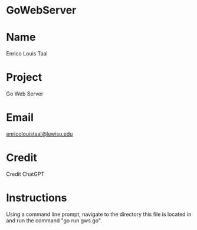 # GoWebServer

# Name
Enrico Louis Taal

# Project
Go Web Server

# Email
enricolouistaal@lewisu.edu

# Credit
Credit ChatGPT

# Instructions
Using a command line prompt, navigate to the directory this file is located in and run the command "go run gws.go".
